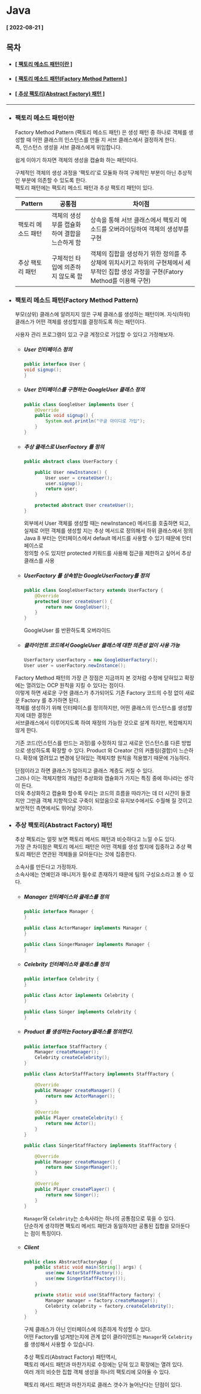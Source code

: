 # Java  
  
  #### [ 2022-08-21 ]  
    
## 목차  
  * #### [[ 팩토리 메소드 패턴이란 ]](#팩토리-메소드-패턴이란)  
  * #### [[ 팩토리 메소드 패턴(Factory Method Pattern) ]](#팩토리-메소드-패턴factory-method-pattern)  
  * #### [[ 추상 팩토리(Abstract Factory) 패턴 ]](#추상-팩토리abstract-factory-패턴)  
    
    
-----------------------------------------------------------------------------------------------------------------------------------------------------  
  
* ### 팩토리 메소드 패턴이란 
  
  Factory Method Pattern (팩토리 메소드 패턴) 은 생성 패턴 중 하나로 객체를 생성할 때 어떤 클래스의 인스턴스를 만들 지 서브 클래스에서 결정하게 한다.  
  즉, 인스턴스 생성을 서브 클래스에게 위임합니다.  
    
  쉽게 이야기 하자면 객체의 생성을 캡슐화 하는 패턴이다.  
    
  구체적인 객체의 생성 과정을 '팩토리'로 모듈화 하여 구체적인 부분이 아닌 추상적인 부분에 의존할 수 있도록 한다.  
  팩토리 패턴에는 팩토리 메소드 패턴과 추상 팩토리 패턴이 있다.  
    
  | Pattern            | 공통점                                                                           | 차이점                                                                                                  |
  |--------------------|-------------------------------------------|---------------------------------------------------------------------------------------------------------|
  | 팩토리 메소드 패턴 | 객체의 생성부를 캡슐화하여 결합을 느슨하게 함  | 상속을 통해 서브 클래스에서 팩토리 메소드를 오버라이딩하여 객체의 생성부를 구현                         |
  | 추상 팩토리 패턴   |    구체적인 타입에 의존하지 않도록 함         | 객체의 집합을 생성하기 위한 정의를 추상체에 위치시키고 하위의 구현체에서 세부적인 집합 생성 과정을 구현(Fatory Method를 이용해 구현) |  
    
* ### 팩토리 메소드 패턴(Factory Method Pattern)  
  
  부모(상위) 클래스에 알려지지 않은 구체 클래스를 생성하는 패턴이며. 자식(하위) 클래스가 어떤 객체를 생성할지를 결정하도록 하는 패턴이다.  
    
  사용자 관리 프로그램이 있고 구글 계정으로 가입할 수 있다고 가정해보자.  
    
  * ##### User 인터페이스 정의  

    ```java
    public interface User {
    void signup();
    }
    ```
    
  * ##### User 인터페이스를 구현하는 GoogleUser 클래스 정의  

    ```java
    public class GoogleUser implements User {
        @Override
        public void signup() {
            System.out.println("구글 아이디로 가입");
        }
    }
    ```  
      
  * ##### 추상 클래스로 UserFactory 를 정의  

    ```java
    public abstract class UserFactory {
    
        public User newInstance() {
            User user = createUser();
            user.signup();
            return user;
        }

        protected abstract User createUser();
    }
    ```
      
    외부에서 User 객체를 생성할 때는 newInstance() 메서드를 호출하면 되고, 실제로 어떤 객체를 생성할 지는 추상 메서드로 정의해서 하위 클래스에서 정의  
    Java 8 부터는 인터페이스에서 default 메서드를 사용할 수 있기 때문에 인터페이스로   
    정의할 수도 있지만 protected 키워드를 사용해 접근을 제한하고 싶어서 추상 클래스를 사용    
      
  * ##### UserFactory 를 상속받는 GoogleUserFactory를 정의  

    ```java
    public class GoogleUserFactory extends UserFactory {
        @Override
        protected User createUser() {
            return new GoogleUser();
        }
    }
    ```
      
    GoogleUser 를 반환하도록 오버라이드  
      
  * ##### 클라이언트 코드에서 GoogleUser 클래스에 대한 의존성 없이 사용 가능  

    ```java
    UserFactory userFactory = new GoogleUserFactory();
    User user = userFactory.newInstance();
    ```
    
  Factory Method 패턴의 가장 큰 장점은 지금까지 본 것처럼 수정에 닫혀있고 확장에는 열려있는 OCP 원칙을 지킬 수 있다는 점이다.  
  이렇게 하면 새로운 구현 클래스가 추가되어도 기존 Factory 코드의 수정 없이 새로운 Factory 를 추가하면 된다.  
  객체를 생성하기 위해 인터페이스를 정의하지만, 어떤 클래스의 인스턴스를 생성할지에 대한 결정은   
  서브클래스에서 이루어지도록 하여 재정의 가능한 것으로 설계 하지만, 복잡해지지 않게 한다.  

  기존 코드(인스턴스를 만드는 과정)를 수정하지 않고 새로운 인스턴스를 다른 방법으로 생성하도록 확장할 수 있다.
  Product 와 Creator 간의 커플링(결합)이 느슨하다. 확장에 열려있고 변경에 닫혀있는 객체지향 원칙을 적용했기 때문에 가능하다.   

  단점이라고 하면 클래스가 많아지고 클래스 계층도 커질 수 있다.  
  그러나 이는 객체지향의 개념인 추상화와 캡슐화가 가지는 특징 중에 하나라는 생각이 든다.  
  더욱 추상화하고 캡슐화 할수록 우리는 코드의 흐름을 따라가는 데 더 시간이 들겠지만 그만큼 객체 지향적으로 구축이 되었음으로 유지보수에서도 수월해 질 것이고  
  보안적인 측면에서도 뛰어날 것이다.  
   

* ### 추상 팩토리(Abstract Factory) 패턴  

  추상 팩토리는 얼핏 보면 팩토리 메서드 패턴과 비슷하다고 느낄 수도 있다.  
  가장 큰 차이점은 팩토리 메서드 패턴은 어떤 객체를 생성 할지에 집중하고 추상 팩토리 패턴은 연관된 객체들을 모아둔다는 것에 집중한다.  
    
  소속사를 만든다고 가정하자.  
  소속사에는 연예인과 매니저가 필수로 존재하기 때문에 팀의 구성요소라고 볼 수 있다.  
    
  * ##### Manager 인터페이스와 클래스를 정의
    
    ```java
    public interface Manager {
    }

    public class ActorManager implements Manager {
    }

    public class SingerManager implements Manager {
    }
    ```
      
  * ##### Celebrity 인터페이스와 클래스를 정의  

    ```java
    public interface Celebrity {
    }

    public class Actor implements Celebrity {
    }

    public class Singer implements Celebrity {
    }
    ```
      
  * ##### Product 를 생성하는 Factory클래스를 정의한다.  

    ```java
    public interface StaffFactory {
        Manager createManager();
        Celebrity createCelebrity();
    }

    public class ActorStaffFactory implements StaffFactory {

        @Override
        public Manager createManager() {
            return new ActorManager();
        }

        @Override
        public Player createCelebrity() {
            return new Actor();
        }
    }

    public class SingerStaffFactory implements StaffFactory {

        @Override
        public Manager createManager() {
            return new SingerManager();
        }

        @Override
        public Player createPlayer() {
            return new Singer();
        }
    }
    ```
      
    ```Manager```와 ```Celebrity```는 소속사라는 하나의 공통점으로 묶을 수 있다.  
    단순하게 생각하면 팩토리 메서드 패턴과 동일하지만 공통된 집합을 모아둔다는 점이 특징이다.  
      
  * ##### Client  

    ```java
    public class AbstractFactoryApp {
        public static void main(String[] args) {
            use(new ActorStaffFactory());
            use(new SingerStaffFactory());
        }

        private static void use(StaffFactory factory) {
            Manager manager = factory.createManager();
            Celebrity celebrity = factory.createCelebrity();
        }
    }
    ```
      
    구체 클래스가 아닌 인터페이스에 의존하게 작성할 수 있다.  
    어떤 Factory를 넘겨받는지에 관계 없이 클라이언트는 ```Manager```와 ```Celebrity```를 생성해서 사용할 수 있습니다.  
      
    추상 팩토리(Abstract Factory) 패턴역시,  
    팩토리 메서드 패턴과 마찬가지로 수정에는 닫혀 있고 확장에는 열려 있다.    
    여러 개의 비슷한 집합 객체 생성을 하나의 팩토리에 모아둘 수 있다.  
      
    팩토리 메서드 패턴과 마찬가지로 클래스 갯수가 늘어난다는 단점이 있다.  
    
    
